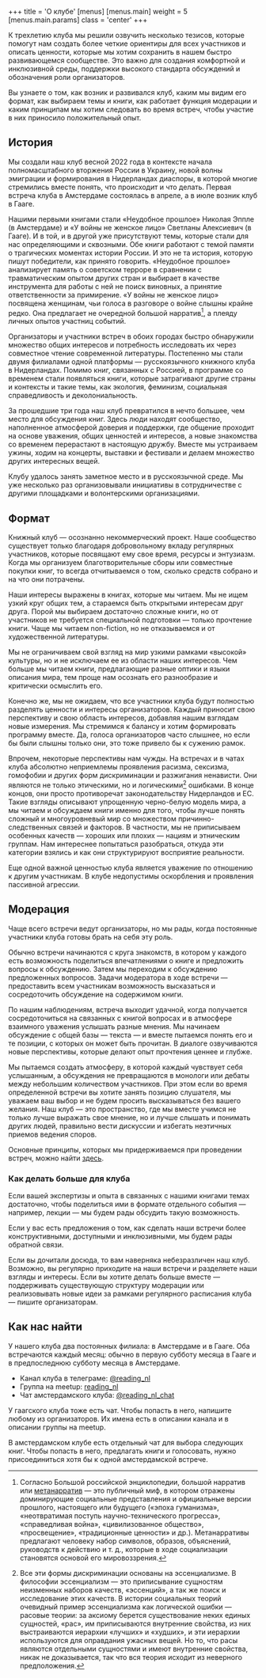 +++
title = 'О клубе'
[menus]
  [menus.main]
    weight = 5
    [menus.main.params]
      class = 'center'
+++

К трехлетию клуба мы решили озвучить несколько тезисов, которые помогут нам создать более четкие ориентиры для всех участников и описать ценности, которые мы хотим сохранить в нашем быстро развивающемся сообществе. Это важно для создания комфортной и инклюзивной среды, поддержки высокого стандарта обсуждений и обозначения роли организаторов.

Вы узнаете о том, как возник и развивался клуб, каким мы видим его формат, как выбираем темы и книги, как работает функция модерации и каким принципам мы хотим следовать во время встреч, чтобы участие в них приносило положительный опыт.

## История

Мы создали наш клуб весной 2022 года в контексте начала полномасштабного вторжения России в Украину, новой волны эмиграции и формирования в Нидерландах диаспоры, в которой многие стремились вместе понять, что происходит и что делать. Первая встреча клуба в Амстердаме состоялась в апреле, а в июле возник клуб в Гааге.

Нашими первыми книгами стали «Неудобное прошлое» Николая Эппле (в Амстердаме) и «У войны не женское лицо» Светланы Алексиевич (в Гааге). И в той, и в другой уже присутствуют темы, которые стали для нас определяющими и сквозными. Обе книги работают с темой памяти о трагических моментах истории России. И это не та история, которую пишут победители, как принято говорить. «Неудобное прошлое» анализирует память о советском терроре в сравнении с травматическим опытом других стран и выбирает в качестве инструмента для работы с ней не поиск виновных, а принятие ответственности за примирение. «У войны не женское лицо» посвящена женщинам, чьи голоса в разговоре о войне слышны крайне редко. Она предлагает не очередной большой нарратив[^1], а плеяду личных опытов участниц событий.

Организаторы и участники встреч в обоих городах быстро обнаружили множество общих интересов и потребность исследовать их через совместное чтение современной литературы. Постепенно мы стали двумя филиалами одной платформы — русскоязычного книжного клуба в Нидерландах. Помимо книг, связанных с Россией, в программе со временем стали появляться книги, которые затрагивают другие страны и контексты и такие темы, как экология, феминизм, социальная справедливость и деколониальность.

За прошедшие три года наш клуб превратился в нечто большее, чем место для обсуждения книг. Здесь люди находят сообщество, наполненное атмосферой доверия и поддержки, где общение проходит на основе уважения, общих ценностей и интересов, а новые знакомства со временем перерастают в настоящую дружбу. Вместе мы устраиваем ужины, ходим на концерты, выставки и фестивали и делаем множество других интересных вещей.

Клубу удалось занять заметное место и в русскоязычной среде. Мы уже несколько раз организовывали инициативы в сотрудничестве с другими площадками и волонтерскими организациями.

## Формат

Книжный клуб — осознанно некоммерческий проект. Наше сообщество существует только благодаря добровольному вкладу регулярных участников, которые посвящают ему свое время, ресурсы и энтузиазм. Когда мы организуем благотворительные сборы или совместные покупки книг, то всегда отчитываемся о том, сколько средств собрано и на что они потрачены.

Наши интересы выражены в книгах, которые мы читаем. Мы не ищем узкий круг общих тем, а стараемся быть открытыми интересам друг друга. Порой мы выбираем достаточно сложные книги, но от участников не требуется специальной подготовки — только прочтение книги. Чаще мы читаем non-fiction, но не отказываемся и от художественной литературы.

Мы не ограничиваем свой взгляд на мир узкими рамками «высокой» культуры, но и не исключаем ее из области наших интересов. Чем больше мы читаем книги, предлагающие разные оптики и языки описания мира, тем проще нам осознать его разнообразие и критически осмыслить его.

Конечно же, мы не ожидаем, что все участники клуба будут полностью разделять ценности и интересы организаторов. Каждый приносит свою перспективу и свою область интересов, добавляя нашим взглядам новые измерения. Мы стремимся к балансу и хотим формировать программу вместе. Да, голоса организаторов часто слышнее, но если бы были слышны только они, это тоже привело бы к сужению рамок.

Впрочем, некоторые перспективы нам чужды. На встречах и в чатах клуба абсолютно неприемлемы проявления расизма, сексизма, гомофобии и других форм дискриминации и разжигания ненависти. Они являются не только этическими, но и логическими[^2] ошибками. В конце концов, они просто противоречат законодательству Нидерландов и ЕС. Такие взгляды описывают упрощенную черно-белую модель мира,  а мы читаем и обсуждаем книги именно для того, чтобы лучше понять сложный и многоуровневый мир со множеством причинно-следственных связей и факторов. В частности, мы не приписываем особенных качеств — хороших или плохих — нациям и этническим группам. Нам интереснее попытаться разобраться, откуда эти категории взялись и как они структурируют восприятие реальности.

Еще одной важной ценностью клуба является уважение по отношению к другим участникам. В клубе недопустимы оскорбления и проявления пассивной агрессии.

## Модерация

Чаще всего встречи ведут организаторы, но мы рады, когда постоянные участники клуба готовы брать на себя эту роль.

Обычно встречи начинаются с круга знакомств, в котором у каждого есть возможность поделиться впечатлениями о книге и предложить вопросы к обсуждению. Затем мы переходим к обсуждению предложенных вопросов. Задачи модератора в ходе встречи — предоставить всем участникам возможность высказаться и сосредоточить обсуждение на содержимом книги.

По нашим наблюдениям, встреча выходит удачной, когда получается сосредоточиться на связанных с книгой вопросах и в атмосфере взаимного уважения услышать разные мнения. Мы начинаем обсуждение с общей базы — текста — и вместе пытаемся понять его и те позиции, с которых он может быть прочитан. В диалоге озвучиваются новые перспективы, которые делают опыт прочтения ценнее и глубже.

Мы пытаемся создать атмосферу, в которой каждый чувствует себя услышанным, а обсуждения не превращаются в монологи или дебаты между небольшим количеством участников. При этом если во время определенной встречи вы хотите занять позицию слушателя, мы уважаем ваш выбор и не будем просить высказываться без вашего желания. Наш клуб — это пространство, где мы вместе учимся не только лучше выражать свое мнение, но и лучше слышать и понимать других людей, правильно вести дискуссии и избегать неэтичных приемов ведения споров.

Основные принципы, которых мы придерживаемся при проведении встреч, можно найти [здесь](/principles/).

### Как делать больше для клуба

Если вашей экспертизы и опыта в связанных с нашими книгами темах достаточно, чтобы поделиться ими в формате отдельного события — например, лекции — мы будем рады обсудить такую возможность.

Если у вас есть предложения о том, как сделать наши встречи более конструктивными, доступными и инклюзивными, мы будем рады обратной связи.

Если вы дочитали досюда, то вам наверняка небезразличен наш клуб. Возможно, вы регулярно приходите на наши встречи и разделяете наши взгляды и интересы. Если вы хотите делать больше вместе — поддерживать существующую структуру модерации или реализовывать новые идеи за рамками регулярного расписания клуба — пишите организаторам.

## Как нас найти

У нашего клуба два постоянных филиала: в Амстердаме и в Гааге. Оба встречаются каждый месяц: обычно в первую субботу месяца в Гааге и в предпоследнюю субботу месяца в Амстердаме.

- Канал клуба в телеграме: [@reading_nl](https://t.me/reading_nl)
- Группа на meetup: [reading_nl](https://meetup.com/reading_nl)
- Чат амстердамского клуба: [@reading_nl_chat](https://t.me/reading_nl_chat)

У гаагского клуба тоже есть чат. Чтобы попасть в него, напишите любому из организаторов. Их имена есть в описании канала и в описании группы на meetup.

В амстердамском клубе есть отдельный чат для выбора следующих книг. Чтобы попасть в него, предлагать книги и голосовать, нужно присоединиться хотя бы к одной амстердамской встрече.

[^1]: Согласно Большой российской энциклопедии, большой нарратив или [метанарратив](https://bigenc.ru/c/metanarrativ-f6bcb3) — это публичный миф, в котором отражены доминирующие социальные представления и официальные версии прошлого, настоящего или будущего («эпоха гуманизма», «неотвратимая поступь научно-технического прогресса», «справедливая война», «цивилизованное общество», «просвещение», «традиционные ценности» и др.). Метанарративы предлагают человеку набор символов, образов, объяснений, руководств к действию и т. д., которые в ходе социализации становятся основой его мировоззрения.

[^2]: Все эти формы дискриминации основаны на эссенциализме. В философии эссенциализм — это приписывание сущностям неизменных наборов качеств, «эссенций», а так же поиск и исследование этих качеств. В истории социальных теорий очевидный пример эссенциализма как логической ошибки — расовые теории: за аксиому берется существование неких единых сущностей, «рас», им приписываются внутренние свойства, из них выстраиваются иерархии «лучших» и «худших», и эти иерархии используются для оправдания ужасных вещей. Но то, что расы являются отдельными сущностями и имеют внутренние свойства, никак не доказывается, так что вся теория исходит из неверного предположения.